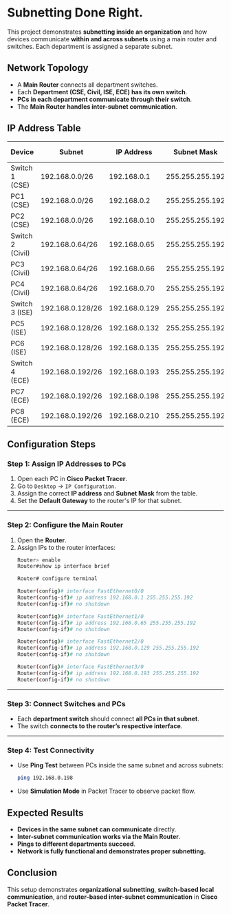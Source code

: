 
# Subnetting Done Right.
This project demonstrates **subnetting inside an organization** and how devices communicate **within and across subnets** using a main router and switches. Each department is assigned a separate subnet.


## Network Topology
- A **Main Router** connects all department switches.
- Each **Department (CSE, Civil, ISE, ECE) has its own switch**.
- **PCs in each department communicate through their switch**.
- The **Main Router handles inter-subnet communication**.


## IP Address Table

| Device         | Subnet            | IP Address       | Subnet Mask         | Default Gateway  |
|---------------|------------------|------------------|----------------------|------------------|
| Switch 1 (CSE) | 192.168.0.0/26   | 192.168.0.1      | 255.255.255.192      | —                |
| PC1 (CSE)     | 192.168.0.0/26   | 192.168.0.2      | 255.255.255.192      | 192.168.0.1      |
| PC2 (CSE)     | 192.168.0.0/26   | 192.168.0.10     | 255.255.255.192      | 192.168.0.1      |
| Switch 2 (Civil) | 192.168.0.64/26  | 192.168.0.65     | 255.255.255.192      | —                |
| PC3 (Civil)   | 192.168.0.64/26  | 192.168.0.66     | 255.255.255.192      | 192.168.0.65     |
| PC4 (Civil)   | 192.168.0.64/26  | 192.168.0.70     | 255.255.255.192      | 192.168.0.65     |
| Switch 3 (ISE) | 192.168.0.128/26 | 192.168.0.129    | 255.255.255.192      | —                |
| PC5 (ISE)     | 192.168.0.128/26 | 192.168.0.132    | 255.255.255.192      | 192.168.0.129    |
| PC6 (ISE)     | 192.168.0.128/26 | 192.168.0.135    | 255.255.255.192      | 192.168.0.129    |
| Switch 4 (ECE) | 192.168.0.192/26 | 192.168.0.193    | 255.255.255.192      | —                |
| PC7 (ECE)     | 192.168.0.192/26 | 192.168.0.198    | 255.255.255.192      | 192.168.0.193    |
| PC8 (ECE)     | 192.168.0.192/26 | 192.168.0.210    | 255.255.255.192      | 192.168.0.193    |

## Configuration Steps

### **Step 1: Assign IP Addresses to PCs**
1. Open each PC in **Cisco Packet Tracer**.
2. Go to `Desktop` → `IP Configuration`.
3. Assign the correct **IP address** and **Subnet Mask** from the table.
4. Set the **Default Gateway** to the router's IP for that subnet.
---
### **Step 2: Configure the Main Router**
1. Open the **Router**.
2. Assign IPs to the router interfaces:
   ```bash
   Router> enable
   Router#show ip interface brief
   
   Router# configure terminal
   
   Router(config)# interface FastEthernet0/0
   Router(config-if)# ip address 192.168.0.1 255.255.255.192
   Router(config-if)# no shutdown
   
   Router(config)# interface FastEthernet1/0
   Router(config-if)# ip address 192.168.0.65 255.255.255.192
   Router(config-if)# no shutdown
   
   Router(config)# interface FastEthernet2/0
   Router(config-if)# ip address 192.168.0.129 255.255.255.192
   Router(config-if)# no shutdown
   
   Router(config)# interface FastEthernet3/0
   Router(config-if)# ip address 192.168.0.193 255.255.255.192
   Router(config-if)# no shutdown
   ```
---
### **Step 3: Connect Switches and PCs**
- Each **department switch** should connect **all PCs in that subnet**.
- The switch **connects to the router’s respective interface**.
---

### **Step 4: Test Connectivity**
- Use **Ping Test** between PCs inside the same subnet and across subnets:
  ```bash
  ping 192.168.0.198
  ```
- Use **Simulation Mode** in Packet Tracer to observe packet flow.


## **Expected Results**
- **Devices in the same subnet can communicate** directly.
- **Inter-subnet communication works via the Main Router**.
- **Pings to different departments succeed**.
- **Network is fully functional and demonstrates proper subnetting.**

## **Conclusion**
This setup demonstrates **organizational subnetting**, **switch-based local communication**, and **router-based inter-subnet communication** in **Cisco Packet Tracer**. 
